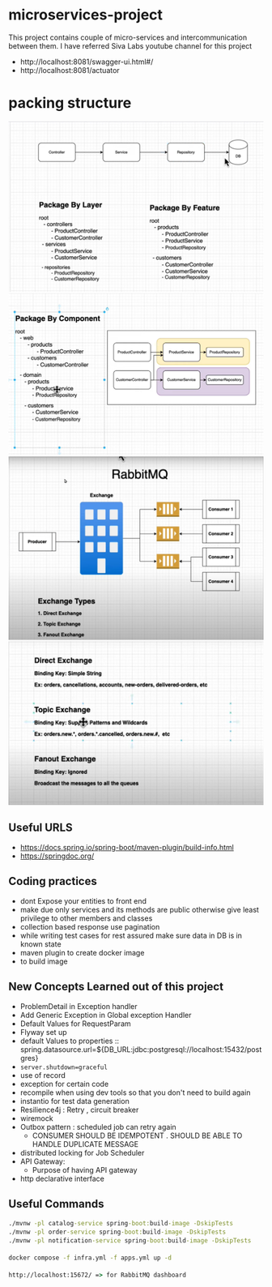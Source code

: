 # microservices-project

This project contains couple of micro-services and intercommunication between them. I have referred Siva Labs youtube
channel for this project

- http://localhost:8081/swagger-ui.html#/
- http://localhost:8081/actuator

# packing structure

![img.png](documents/img.png)
![img_1.png](documents/img_1.png)
![img_2.png](documents/img_2.png)
![img_3.png](documents/img_3.png)

## Useful URLS

- https://docs.spring.io/spring-boot/maven-plugin/build-info.html
- https://springdoc.org/

## Coding practices

- dont Expose your entities to front end
- make due only services and its methods are public otherwise give least privilege to other members and classes
- collection based response use pagination
- while writing test cases for rest assured make sure data in DB is in known state
- maven plugin to create docker image
- to build image

## New Concepts Learned out of this project

- ProblemDetail in Exception handler
- Add Generic Exception in Global exception Handler
- Default Values for RequestParam
- Flyway set up
- default Values to properties  :: spring.datasource.url=${DB_URL:jdbc:postgresql://localhost:15432/postgres}
- `server.shutdown=graceful`
- use of record
- exception for certain code
- recompile when using dev tools so that you don't need to build again
- instantio for test data generation 
- Resilience4j : Retry , circuit breaker 
- wiremock 
- Outbox pattern : scheduled job can retry again 
  - CONSUMER SHOULD BE IDEMPOTENT . SHOULD BE ABLE TO HANDLE DUPLICATE MESSAGE
- distributed locking for Job Scheduler
- API Gateway: 
  - Purpose of having API gateway
- http declarative interface
## Useful Commands

````cmd
./mvnw -pl catalog-service spring-boot:build-image -DskipTests
./mvnw -pl order-service spring-boot:build-image -DskipTests 
./mvnw -pl notification-service spring-boot:build-image -DskipTests  

docker compose -f infra.yml -f apps.yml up -d

http://localhost:15672/ => for RabbitMQ dashboard
````


